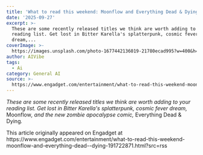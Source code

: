 ```yaml
---
title: 'What to read this weekend: Moonflow and Everything Dead & Dying'
date: '2025-09-27'
excerpt: >-
  These are some recently released titles we think are worth adding to your
  reading list. Get lost in Bitter Karella's splatterpunk, cosmic fever
  dream,...
coverImage: >-
  https://images.unsplash.com/photo-1677442136019-21780ecad995?w=400&h=200&fit=crop&auto=format
author: AIVibe
tags:
  - Ai
category: General AI
source: >-
  https://www.engadget.com/entertainment/what-to-read-this-weekend-moonflow-and-everything-dead--dying-191722871.html?src=rss
---
```

<p><em>These are some recently released titles we think are worth adding to your reading list. Get lost in Bitter Karella's splatterpunk, cosmic fever dream, </em>Moonflow<em>, and the new zombie apocalypse comic, </em>Everything Dead &amp; Dying<em>.</em></p> 
<p> <core-commerce id="a63ff6a8c73942b9b4cd64999ae59785" data-type="product-list" data-original-url="https://www.amazon.com/Moonflow-Bitter-Karella/dp/0316581933"></core-commerce></p> 
<p> <core-commerce id="e3c2ad987ca345d38c01226b2c64cf81" data-type="product-list" data-original-url="https://www.amazon.com/Everything-Dead-Dying-Tate-Brombal-ebook/dp/B0FJGX7NWJ?sr=1-1"></core-commerce></p> 
<p></p>This article originally appeared on Engadget at https://www.engadget.com/entertainment/what-to-read-this-weekend-moonflow-and-everything-dead--dying-191722871.html?src=rss
